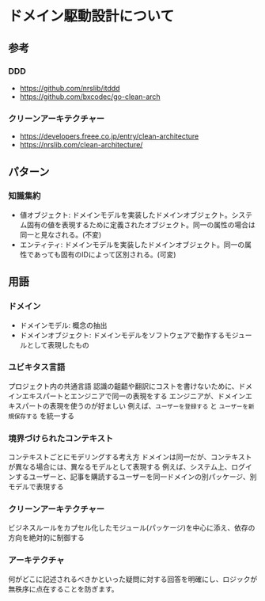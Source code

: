 
# ドメイン駆動設計について

## 参考

### DDD
- https://github.com/nrslib/itddd
- https://github.com/bxcodec/go-clean-arch

### クリーンアーキテクチャー
- https://developers.freee.co.jp/entry/clean-architecture
- https://nrslib.com/clean-architecture/

## パターン

### 知識集約

- 値オブジェクト: ドメインモデルを実装したドメインオブジェクト。システム固有の値を表現するために定義されたオブジェクト。同一の属性の場合は同一と見なされる。(不変)
- エンティティ: ドメインモデルを実装したドメインオブジェクト。同一の属性であっても固有のIDによって区別される。(可変)

## 用語

### ドメイン

- ドメインモデル: 概念の抽出
- ドメインオブジェクト: ドメインモデルをソフトウェアで動作するモジュールとして表現したもの

### ユビキタス言語

プロジェクト内の共通言語
認識の齟齬や翻訳にコストを書けないために、ドメインエキスパートとエンジニアで同一の表現をする
エンジニアが、ドメインエキスパートの表現を使うのが好ましい
例えば、`ユーザーを登録する` と `ユーザーを新規保存する` を統一する

### 境界づけられたコンテキスト

コンテキストごとにモデリングする考え方
ドメインは同一だが、コンテキストが異なる場合には、異なるモデルとして表現する
例えば、システム上、ログインするユーザーと、記事を購読するユーザーを同一ドメインの別パッケージ、別モデルで表現する

### クリーンアーキテクチャー

ビジネスルールをカプセル化したモジュール(パッケージ)を中心に添え、依存の方向を絶対的に制御する

### アーキテクチャ

何がどこに記述されるべきかといった疑問に対する回答を明確にし、ロジックが無秩序に点在することを防ぎます。
